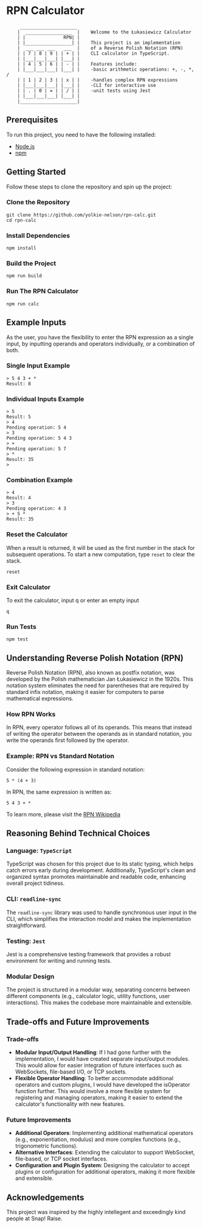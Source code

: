 # RPN Calculator

```
     _____________________
    |  _________________  |    Welcome to the Łukasiewicz Calculator
    | |              RPN| |
    | |_________________| |    This project is an implementation
    |  ___ ___ ___   ___  |    of a Reverse Polish Notation (RPN)
    | | 7 | 8 | 9 | | + | |    CLI calculator in TypeScript.
    | |___|___|___| |___| |
    | | 4 | 5 | 6 | | - | |    Features include:
    | |___|___|___| |___| |    -basic arithmetic operations: +, -, *, /
    | | 1 | 2 | 3 | | x | |    -handles complex RPN expressions
    | |___|___|___| |___| |    -CLI for interactive use
    | | . | 0 | = | | / | |    -unit tests using Jest
    | |___|___|___| |___| |
    |_____________________|
```

## Prerequisites

To run this project, you need to have the following installed:

- [Node.js](https://nodejs.org/en/)
- [npm](https://www.npmjs.com/)

## Getting Started

Follow these steps to clone the repository and spin up the project:

### Clone the Repository

```
git clone https://github.com/yolkie-nelson/rpn-calc.git
cd rpn-calc
```

### Install Dependencies

```
npm install
```

### Build the Project

```
npm run build
```

### Run The RPN Calculator

```
npm run calc
```

## Example Inputs

As the user, you have the flexibility to enter the RPN expression as a single input, by inputting operands and operators individually, or a combination of both.

### Single Input Example

```
> 5 4 3 + *
Result: 8
```

### Individual Inputs Example

```
> 5
Result: 5
> 4
Pending operation: 5 4
> 3
Pending operation: 5 4 3
> +
Pending operation: 5 7
> *
Result: 35
>
```

### Combination Example

```
> 4
Result: 4
> 3
Pending operation: 4 3
> + 5 *
Result: 35
```

### Reset the Calculator

When a result is returned, it will be used as the first number in the stack for subsequent operations. To start a new computation, type `reset` to clear the stack.

```
reset
```

### Exit Calculator

To exit the calculator, input q or enter an empty input

```
q
```

### Run Tests

```
npm test
```

## Understanding Reverse Polish Notation (RPN)

Reverse Polish Notation (RPN), also known as postfix notation, was developed by the Polish mathematician Jan Łukasiewicz in the 1920s. This notation system eliminates the need for parentheses that are required by standard infix notation, making it easier for computers to parse mathematical expressions.

### How RPN Works

In RPN, every operator follows all of its operands. This means that instead of writing the operator between the operands as in standard notation, you write the operands first followed by the operator.

### Example: RPN vs Standard Notation

Consider the following expression in standard notation:

```
5 * (4 + 3)
```

In RPN, the same expression is written as:

```
5 4 3 + *
```

To learn more, please visit the [RPN Wikipedia](https://en.wikipedia.org/wiki/Reverse_Polish_notation)

## Reasoning Behind Technical Choices

### Language: `TypeScript`

TypeScript was chosen for this project due to its static typing, which helps catch errors early during development. Additionally, TypeScript's clean and organized syntax promotes maintainable and readable code, enhancing overall project tidiness.

### CLI: `readline-sync`

The `readline-sync` library was used to handle synchronous user input in the CLI, which simplifies the interaction model and makes the implementation straightforward.

### Testing: `Jest`

Jest is a comprehensive testing framework that provides a robust environment for writing and running tests.

### Modular Design

The project is structured in a modular way, separating concerns between different components (e.g., calculator logic, utility functions, user interactions). This makes the codebase more maintainable and extensible.

## Trade-offs and Future Improvements

### Trade-offs

- **Modular Input/Output Handling**: If I had gone further with the implementation, I would have created separate input/output modules. This would allow for easier integration of future interfaces such as WebSockets, file-based I/O, or TCP sockets.
- **Flexible Operator Handling**: To better accommodate additional operators and custom plugins, I would have developed the isOperator function further. This would involve a more flexible system for registering and managing operators, making it easier to extend the calculator's functionality with new features.

### Future Improvements

- **Additional Operators**: Implementing additional mathematical operators (e.g., exponentiation, modulus) and more complex functions (e.g., trigonometric functions).
- **Alternative Interfaces**: Extending the calculator to support WebSocket, file-based, or TCP socket interfaces.
- **Configuration and Plugin System**: Designing the calculator to accept plugins or configuration for additional operators, making it more flexible and extensible.

## Acknowledgements

This project was inspired by the highly intellegent and exceedingly kind people at Snap! Raise.
